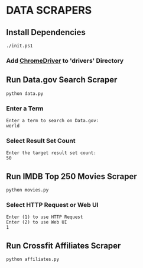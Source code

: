 # DATA SCRAPERS

## Install Dependencies
```
./init.ps1
```

### Add [ChromeDriver](https://chromedriver.chromium.org/) to 'drivers' Directory

## Run Data.gov Search Scraper
```
python data.py
```

### Enter a Term
```
Enter a term to search on Data.gov:
world
```

### Select Result Set Count
```
Enter the target result set count:
50
```

## Run IMDB Top 250 Movies Scraper
```
python movies.py
```

### Select HTTP Request or Web UI
```
Enter (1) to use HTTP Request
Enter (2) to use Web UI
1
```

## Run Crossfit Affiliates Scraper
```
python affiliates.py
```

